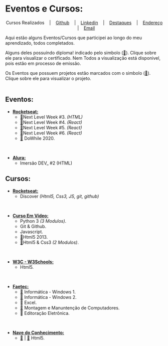 
# Eventos e Cursos:

<p align="center">
  Cursos Realizados &nbsp;&nbsp;&nbsp;|&nbsp;&nbsp;&nbsp;
  <a href="https://github.com/DinowSauron">Github</a> &nbsp;&nbsp;&nbsp;|&nbsp;&nbsp;&nbsp;
  <a href="https://www.linkedin.com/in/luiz-claudio-cardoso/">Linkedin</a> &nbsp;&nbsp;&nbsp;|&nbsp;&nbsp;&nbsp;
  <a href="https://dinowsauron.github.io/">Destaques</a> &nbsp;&nbsp;&nbsp;|&nbsp;&nbsp;&nbsp;
  <a href="https://www.google.com.br/maps/place/Realengo,+Rio+de+Janeiro+-+RJ/@-22.8784762,-43.4730305,13z/data=!3m1!4b1!4m5!3m4!1s0x9961d6352b312f:0xdbcc937520fa83fc!8m2!3d-22.8786514!4d-43.4285152"
  title="Endereço aproximado"
  >Endereço</a> &nbsp;&nbsp;&nbsp;|&nbsp;&nbsp;&nbsp;
  <a href="mailto:luizclaudiocardoso@yahoo.com"
  title="LuizClaudioCardoso@gmail.com">Email</a>
</p>


<p>
    Aqui estão alguns Eventos/Cursos que participei ao longo do meu aprendizado, todos completados. 
</p>
<p>
    Alguns deles possuíndo diploma! indicado pelo simbolo (<a href="#" title="Certificado">📜</a>). Clique sobre ele para visualizar o certificado.
    Nem Todos a visualização está disponivel, pois estão em processo de emissão.
</p>
<p> 
    Os Eventos que possuem projetos estão marcados com o simbolo (<a href="#" title="Projeto">📃</a>). Clique sobre ele para visualizar o projeto.
<br>
<br>



## Eventos:

* [**Rocketseat:**](https://rocketseat.com.br/)
  * [📃](https://github.com/DinowSauron/Projeto-Next-Level-Week-3)<span>Next Level Week #3. <em>(HTML)</em></span>
  * [📃](https://github.com/DinowSauron/Projeto-Next-Level-Week-4)<span>Next Level Week #4. <em>(React)</em></span>
  * [📃](https://github.com/DinowSauron/Projeto-Next-Level-Week-5)<span>Next Level Week #5. <em>(React)</em></span>
  * [📃](https://github.com/DinowSauron/Projeto-Next-Level-Week-6-Together)<span>Next Level Week #6. <em>(React)</em></span>
  * [📜](./Certificados/certificado-dowhile.pdf) <span>DoWhile 2020.</span>
<br>


* [**Alura:**](https://www.alura.com.br/)
    * <span>Imersão DEV_ #2 (HTML)</span>







## Cursos:

* [**Rocketseat:**](https://rocketseat.com.br/)
    * <span>Discover <em>(Html5, Css3, JS, git, github)</em></span>
<br>

* [**Curso Em Vídeo:**](https://www.cursoemvideo.com/)
    * <span title="120 Hrs">Python 3 <em>(3 Modulos)</em>.</span>
    * <span title="20 Hrs">Git & Github.</span>
    * <span title="40 Hrs">Javascript.</span>
    * [📃](https://github.com/DinowSauron/GoogleGlass-UI_Clone)<span title="40 Hrs">Html5 2013.</span>
    * [📃](https://github.com/DinowSauron/Curso-Em-Video_HTML5-CSS3)<span title="80 Hrs">Html5 & Css3 <em>(2 Modulos)</em>.</span>
<br>

* [**W3C - W3Schools:**](https://www.w3schools.com/)
    * <span>Html5.</span>
<br>

* [**Faetec:**](http://www.faetec.rj.gov.br/)
    * [📜](./Certificados/Certificado-Windows1.jpg) <span title="60 Hrs">Informática - Windows 1.</span>
    * [📜](./Certificados/Certificado-Windows2.jpg) <span title="60 Hrs">Informática - Windows 2.</span>
    * 📜 <span>Excel.</span>
    * [📜](./Certificados/Certificado-Montagem.jpg) <span title="160 Hrs"> Montagem e Manuntenção de Computadores.</span>
    * 📜 <span>Editoração Eletrônica.</span>
<br>    

* [**Nave do Conhecimento:**](https://navedoconhecimento.rio/)
    * [📜](./Certificados/certificado-nave-html.pdf) | [📃](https://github.com/DinowSauron/Curso-Nave_Do_Conhecimento) <span title="45 Hrs">Html5.</span>
<br>
